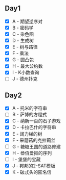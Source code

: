 ## Day1
- [X] A - 期望逆序对
- [X] B - 密码学
- [X] C - 染色图
- [X] D - 生成树
- [X] E - 树与路径
- [X] F - 乘法
- [X] G - 圆凸包
- [X] H - 最大公约数
- [X] I - K小数查询
- [ ] J - 德州扑克

## Day2
- [X] A - 托米的字符串
- [ ] B - 萨博的方程式
- [X] C - 纳新一百的石子游戏
- [X] D - 卡拉巴什的字符串
- [X] E - 阔力梯的树
- [X] F - 采蘑菇的克拉莉丝
- [ ] G - 糖糖王国的道路修建
- [X] H - 叁佰爱抠的序列
- [ ] I - 堡堡的宝藏
- [X] J - 邦邦的2-SAT模板
- [X] K - 破忒头的匿名信
